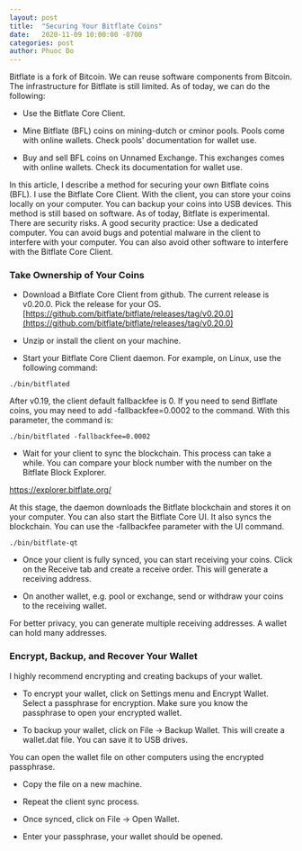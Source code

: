 ```yaml
---
layout: post
title:  "Securing Your Bitflate Coins"
date:   2020-11-09 10:00:00 -0700
categories: post
author: Phuoc Do
---
```


Bitflate is a fork of Bitcoin. We can reuse software components from Bitcoin. The infrastructure for Bitflate is still limited. As of today, we can do the following:

* Use the Bitflate Core Client.

* Mine Bitflate (BFL) coins on mining-dutch or cminor pools. Pools come with online wallets. Check pools' documentation for wallet use.

* Buy and sell BFL coins on Unnamed Exchange. This exchanges comes with online wallets. Check its documentation for wallet use.

In this article, I describe a method for securing your own Bitflate coins (BFL). I use the Bitflate Core Client. With the client, you can store your coins locally on your computer. You can backup your coins into USB devices. This method is still based on software. As of today, Bitflate is experimental. There are security risks. A good security practice: Use a dedicated computer. You can avoid bugs and potential malware in the client to interfere with your computer. You can also avoid other software to interfere with the Bitflate Core Client.

### Take Ownership of Your Coins

* Download a Bitflate Core Client from github. The current release is v0.20.0. Pick the release for your OS.
[https://github.com/bitflate/bitflate/releases/tag/v0.20.0](https://github.com/bitflate/bitflate/releases/tag/v0.20.0)

* Unzip or install the client on your machine.

* Start your Bitflate Core Client daemon. For example, on Linux, use the following command:

```
./bin/bitflated
```

After v0.19, the client default fallbackfee is 0. If you need to send Bitflate coins, you may need to add -fallbackfee=0.0002 to the command. With this parameter, the command is:

```
./bin/bitflated -fallbackfee=0.0002
```

* Wait for your client to sync the blockchain. This process can take a while. You can compare your block number with the number on the Bitflate Block Explorer.

https://explorer.bitflate.org/

At this stage, the daemon downloads the Bitflate blockchain and stores it on your computer. You can also start the Bitflate Core UI. It also syncs the blockchain. You can use the -fallbackfee parameter with the UI command.

```
./bin/bitflate-qt
```

* Once your client is fully synced, you can start receiving your coins. Click on the Receive tab and create a receive order. This will generate a receiving address.

* On another wallet, e.g. pool or exchange, send or withdraw your coins to the receiving wallet.

For better privacy, you can generate multiple receiving addresses. A wallet can hold many addresses.

### Encrypt, Backup, and Recover Your Wallet

I highly recommend encrypting and creating backups of your wallet.

* To encrypt your wallet, click on Settings menu and Encrypt Wallet. Select a passphrase for encryption. Make sure you know the passphrase to open your encrypted wallet.

* To backup your wallet, click on File -> Backup Wallet. This will create a wallet.dat file. You can save it to USB drives.

You can open the wallet file on other computers using the encrypted passphrase.

* Copy the file on a new machine.

* Repeat the client sync process.

* Once synced, click on File -> Open Wallet.

* Enter your passphrase, your wallet should be opened.